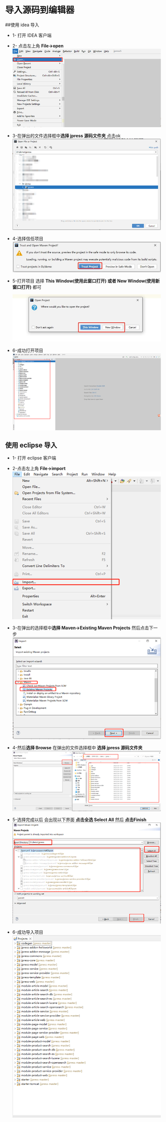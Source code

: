 # 导入源码到编辑器
##使用 idea 导入

* 1- 打开 IDEA 客户端
* 2- 点击左上角 **File->open**
![img.png](./assets/image/idea_1.png)
  
* 3-在弹出的文件选择框中**选择 jpress 源码文件夹** 点击ok
![img.png](./assets/image/idea_2.png)
  
* 4-选择信任项目
![img.png](./assets/image/idea_3.png)
  
* 5-打开项目 选择 **This Window(使用此窗口打开) 或者 New Window(使用新窗口打开)** 都可

   ![img.png](./assets/image/idea_4.png)
  
* 6-成功打开项目
![img.png](./assets/image/idea_5.png)
  
## 使用 eclipse 导入
* 1- 打开 eclipse 客户端
* 2-点击左上角 **File->import**
![img.png](assets/image/eclipse_1.png)
  
* 3-在弹出的选择框中**选择 Maven->Existing Maven Projects** 然后点击下一步
![img.png](assets/image/eclipse_2.png)
  
* 4-然后**选择 Browse** 在弹出的文件选择框中 **选择 jpress 源码文件夹** 
![img.png](assets/image/eclipse_3.png)
  
* 5-选择完成以后 会出现以下界面 **点击全选 Select All**  然后 **点击Finish** 
![img.png](assets/image/eclipse_4.png)
  
* 6-成功导入项目
![img.png](assets/image/eclipse_5.png)